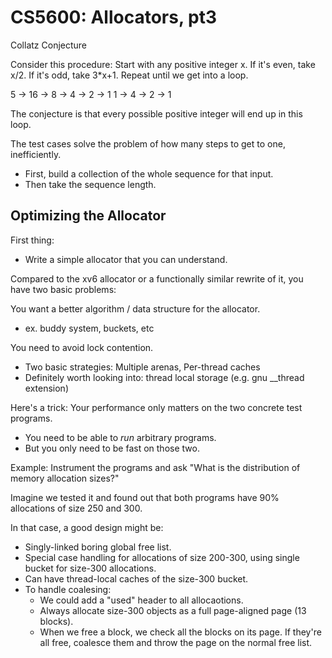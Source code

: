 
# CS5600: Allocators, pt3

Collatz Conjecture

Consider this procedure: Start with any positive integer x. If it's even, take
x/2. If it's odd, take 3*x+1. Repeat until we get into a loop.


5 -> 16 -> 8 -> 4 -> 2 -> 1
                          1 -> 4 -> 2 -> 1
                          
The conjecture is that every possible positive integer will end up
in this loop.

The test cases solve the problem of how many steps to get to one, inefficiently.
 
 - First, build a collection of the whole sequence for that input.
 - Then take the sequence length.


## Optimizing the Allocator

First thing:

 - Write a simple allocator that you can understand.

Compared to the xv6 allocator or a functionally similar rewrite of it, you have
two basic problems:

You want a better algorithm / data structure for the allocator.

 - ex. buddy system, buckets, etc

You need to avoid lock contention.

 - Two basic strategies: Multiple arenas, Per-thread caches
 - Definitely worth looking into: thread local storage (e.g. gnu __thread
   extension)

Here's a trick: Your performance only matters on the two concrete test
programs.

 - You need to be able to *run* arbitrary programs.
 - But you only need to be fast on those two.

Example: Instrument the programs and ask "What is the distribution of memory
allocation sizes?"

Imagine we tested it and found out that both programs have 90% allocations
of size 250 and 300.

In that case, a good design might be:

 - Singly-linked boring global free list.
 - Special case handling for allocations of size 200-300, using single
   bucket for size-300 allocations.
 - Can have thread-local caches of the size-300 bucket.
 - To handle coalesing:
   - We could add a "used" header to all allocaotions.
   - Always allocate size-300 objects as a full page-aligned page (13 blocks).
   - When we free a block, we check all the blocks on its page. If they're all
     free, coalesce them and throw the page on the normal free list.




